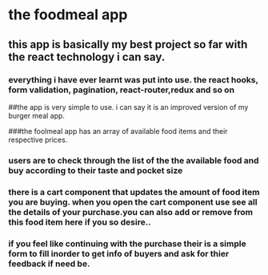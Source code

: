 # the foodmeal app
## this app is  basically my best project so far with the react technology i can say.

### everything i have ever learnt was put into use. the react hooks, form validation, pagination, react-router,redux and so on


##the app is very simple to use. i can say it is an improved version of my burger meal app.


###the foolmeal app has an array of available food items and their respective prices.
### users are to check through the list of the the available food and buy according to their taste and pocket size

### there is a cart component that updates the amount of food item you are buying. when you open the cart component use see all the details of your purchase.you can also add or remove from this food item here if you so desire..

### if you feel like continuing with the purchase their is a simple form to fill inorder to get info of buyers and ask for thier feedback if need be.

